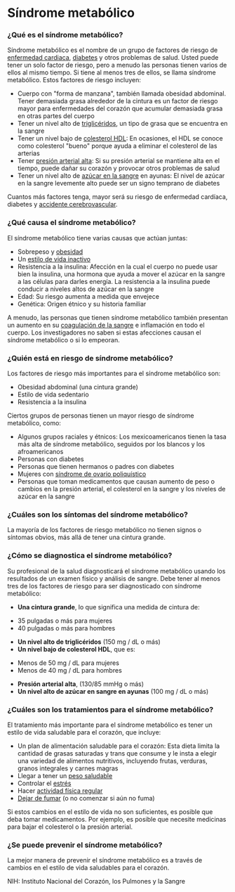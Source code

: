 Síndrome metabólico
===================


### ¿Qué es el síndrome metabólico?


Síndrome metabólico es el nombre de un grupo de factores de riesgo de [enfermedad cardiaca](https://medlineplus.gov/spanish/heartdiseases.html), [diabetes](https://medlineplus.gov/spanish/diabetes.html) y otros problemas de salud. Usted puede tener un solo factor de riesgo, pero a menudo las personas tienen varios de ellos al mismo tiempo. Si tiene al menos tres de ellos, se llama síndrome metabólico. Estos factores de riesgo incluyen:


* Cuerpo con "forma de manzana", también llamada obesidad abdominal. Tener demasiada grasa alrededor de la cintura es un factor de riesgo mayor para enfermedades del corazón que acumular demasiada grasa en otras partes del cuerpo
* Tener un nivel alto de [triglicéridos](https://medlineplus.gov/spanish/triglycerides.html), un tipo de grasa que se encuentra en la sangre
* Tener un nivel bajo de [colesterol HDL](https://medlineplus.gov/spanish/hdlthegoodcholesterol.html): En ocasiones, el HDL se conoce como colesterol "bueno" porque ayuda a eliminar el colesterol de las arterias
* Tener [presión arterial alta](https://medlineplus.gov/spanish/highbloodpressure.html): Si su presión arterial se mantiene alta en el tiempo, puede dañar su corazón y provocar otros problemas de salud
* Tener un nivel alto de [azúcar en la sangre](https://medlineplus.gov/spanish/bloodglucose.html)  en ayunas: El nivel de azúcar en la sangre levemente alto puede ser un signo temprano de diabetes


Cuantos más factores tenga, mayor será su riesgo de enfermedad cardíaca, diabetes y [accidente cerebrovascular](https://medlineplus.gov/spanish/stroke.html).


### ¿Qué causa el síndrome metabólico?


El síndrome metabólico tiene varias causas que actúan juntas:


* Sobrepeso y [obesidad](https://medlineplus.gov/spanish/obesity.html)
* Un [estilo de vida inactivo](https://medlineplus.gov/spanish/healthrisksofaninactivelifestyle.html)
* Resistencia a la insulina: Afección en la cual el cuerpo no puede usar bien la insulina, una hormona que ayuda a mover el azúcar en la sangre a las células para darles energía. La resistencia a la insulina puede conducir a niveles altos de azúcar en la sangre
* Edad: Su riesgo aumenta a medida que envejece
* Genética: Origen étnico y su historia familiar


A menudo, las personas que tienen síndrome metabólico también presentan un aumento en su [coagulación de la sangre](https://medlineplus.gov/spanish/bloodclots.html) e inflamación en todo el cuerpo. Los investigadores no saben si estas afecciones causan el síndrome metabólico o si lo empeoran.


### ¿Quién está en riesgo de síndrome metabólico?


Los factores de riesgo más importantes para el síndrome metabólico son:


* Obesidad abdominal (una cintura grande)
* Estilo de vida sedentario
* Resistencia a la insulina


Ciertos grupos de personas tienen un mayor riesgo de síndrome metabólico, como:


* Algunos grupos raciales y étnicos: Los mexicoamericanos tienen la tasa más alta de síndrome metabólico, seguidos por los blancos y los afroamericanos
* Personas con diabetes
* Personas que tienen hermanos o padres con diabetes
* Mujeres con [síndrome de ovario poliquístico](https://medlineplus.gov/spanish/polycysticovarysyndrome.html)
* Personas que toman medicamentos que causan aumento de peso o cambios en la presión arterial, el colesterol en la sangre y los niveles de azúcar en la sangre


### ¿Cuáles son los síntomas del síndrome metabólico?


La mayoría de los factores de riesgo metabólico no tienen signos o síntomas obvios, más allá de tener una cintura grande.


### ¿Cómo se diagnostica el síndrome metabólico?


Su profesional de la salud diagnosticará el síndrome metabólico usando los resultados de un examen físico y análisis de sangre. Debe tener al menos tres de los factores de riesgo para ser diagnosticado con síndrome metabólico:


* **Una cintura grande**, lo que significa una medida de cintura de:
+ 35 pulgadas o más para mujeres
+ 40 pulgadas o más para hombres

* **Un nivel alto de triglicéridos** (150 mg / dL o más)
* **Un nivel bajo de colesterol HDL**, que es:
+ Menos de 50 mg / dL para mujeres
+ Menos de 40 mg / dL para hombres

* **Presión arterial alta**, (130/85 mmHg o más)
* **Un nivel alto de azúcar en sangre en ayunas** (100 mg / dL o más)


### ¿Cuáles son los tratamientos para el síndrome metabólico?


El tratamiento más importante para el síndrome metabólico es tener un estilo de vida saludable para el corazón, que incluye:


* Un plan de alimentación saludable para el corazón: Esta dieta limita la cantidad de grasas saturadas y trans que consume y le insta a elegir una variedad de alimentos nutritivos, incluyendo frutas, verduras, granos integrales y carnes magras
* Llegar a tener un [peso saludable](https://medlineplus.gov/spanish/weightcontrol.html)
* Controlar el [estrés](https://medlineplus.gov/spanish/stress.html)
* Hacer [actividad física regular](https://medlineplus.gov/spanish/howmuchexercisedoineed.html)
* [Dejar de fumar](https://medlineplus.gov/spanish/quittingsmoking.html) (o no comenzar si aún no fuma)


Si estos cambios en el estilo de vida no son suficientes, es posible que deba tomar medicamentos. Por ejemplo, es posible que necesite medicinas para bajar el colesterol o la presión arterial.


### ¿Se puede prevenir el síndrome metabólico?


La mejor manera de prevenir el síndrome metabólico es a través de cambios en el estilo de vida saludables para el corazón.


NIH: Instituto Nacional del Corazón, los Pulmones y la Sangre 

